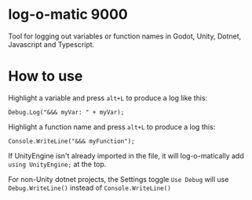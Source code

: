 # log-o-matic 9000

Tool for logging out variables or function names in Godot, Unity, Dotnet, Javascript and Typescript.

# How to use

Highlight a variable and press `alt+L` to produce a log like this:

`Debug.Log("&&& myVar: " + myVar);`

Highlight a function name and press `alt+L` to produce a log this:

`Console.WriteLine("&&& myFunction");`

If UnityEngine isn't already imported in the file, it will log-o-matically add `using UnityEngine;` at the top.

For non-Unity dotnet projects, the Settings toggle `Use Debug` will use `Debug.WriteLine()` instead of `Console.WriteLine()`
